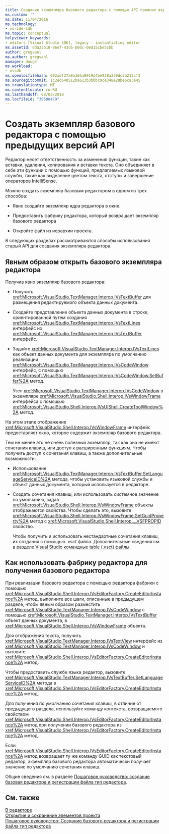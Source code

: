 ```yaml
---
title: Создание экземпляра базового редактора с помощью API прежних версий | Документация Майкрософт
ms.custom: ''
ms.date: 11/04/2016
ms.technology:
- vs-ide-sdk
ms.topic: conceptual
helpviewer_keywords:
- editors [Visual Studio SDK], legacy - instantiating editor
ms.assetid: dda23b18-96ef-43c6-b0dc-06d15cbe5cbb
author: gregvanl
ms.author: gregvanl
manager: douge
ms.workload:
- vssdk
ms.openlocfilehash: 602adf27a0a165a8919d4be928a330dc3a212cf3
ms.sourcegitcommit: 1c2ed640512ba613b3bbbc9ce348e28be6ca3e45
ms.translationtype: MT
ms.contentlocale: ru-RU
ms.lasthandoff: 08/03/2018
ms.locfileid: "39500479"
---
```

# <a name="instantiate-the-core-editor-by-using-the-legacy-api"></a>Создать экземпляр базового редактора с помощью предыдущих версий API
Редактор несет ответственность за изменения функции, такие как вставки, удаления, копирования и вставки текста. Оно объединяет в себе эти функции с помощью функций, предлагаемых языковой службы, такие как выделение цветом текста, отступы и завершение операторов IntelliSense.  
  
 Можно создать экземпляр базовым редактором в одном из трех способов:  
  
-   Явно создайте экземпляр ядра редактора в окне.  
  
-   Предоставить фабрику редактора, который возвращает экземпляр базового редактора  
  
-   Откройте файл из иерархии проекта.  
  
 В следующих разделах рассматриваются способы использования старый API для создания экземпляра редактора.  
  
## <a name="explicitly-open-a-core-editor-instance"></a>Явным образом открыть базового экземпляра редактора  
 Получив явно экземпляр базового редактора:  
  
-   Получить <xref:Microsoft.VisualStudio.TextManager.Interop.IVsTextBuffer> для размещения редактируемого объекта данных документа.  
  
-   Создайте представление объекта данных документа в строке, ориентированной путем создания <xref:Microsoft.VisualStudio.TextManager.Interop.IVsTextLines> интерфейс из <xref:Microsoft.VisualStudio.TextManager.Interop.IVsTextBuffer> интерфейс.  
  
-   Задайте <xref:Microsoft.VisualStudio.TextManager.Interop.IVsTextLines> как объект данных документа для экземпляра по умолчанию реализации <xref:Microsoft.VisualStudio.TextManager.Interop.IVsCodeWindow> интерфейс, с помощью <xref:Microsoft.VisualStudio.TextManager.Interop.IVsCodeWindow.SetBuffer%2A> метод.  
  
     Узел <xref:Microsoft.VisualStudio.TextManager.Interop.IVsCodeWindow> в экземпляре <xref:Microsoft.VisualStudio.Shell.Interop.IVsWindowFrame> интерфейса с помощью <xref:Microsoft.VisualStudio.Shell.Interop.IVsUIShell.CreateToolWindow%2A> метод.  
  
 На этом этапе отображение <xref:Microsoft.VisualStudio.Shell.Interop.IVsWindowFrame> интерфейс предоставляет окно, которое содержит экземпляр базового редактора.  
  
 Тем не менее это не очень полезный экземпляр, так как она не имеют сочетания клавиш, или доступ к расширенным функциям. Чтобы получить доступ к сочетания клавиш, а также дополнительные возможности:  
  
-   Использование <xref:Microsoft.VisualStudio.TextManager.Interop.IVsTextBuffer.SetLanguageServiceID%2A> метода, чтобы установить языковой службы и объект данных документа, который используется в редакторе.  
  
-   Создать сочетания клавиш, или использовать системное значение по умолчанию, задав <xref:Microsoft.VisualStudio.Shell.Interop.IVsWindowFrame> объекты отображаются свойства. Чтобы сделать это, вызовите <xref:Microsoft.VisualStudio.Shell.Interop.IVsWindowFrame.SetGuidProperty%2A> метод с <xref:Microsoft.VisualStudio.Shell.Interop.__VSFPROPID> свойство.  
  
     Чтобы получить и использовать нестандартные сочетания клавиш, их создания с помощью *.vsct* файла. Дополнительные сведения см. в разделе [Visual Studio командные table (.vsct) файлы](../extensibility/internals/visual-studio-command-table-dot-vsct-files.md).  
  
## <a name="how-to-use-an-editor-factory-to-obtain-the-core-editor"></a>Как использовать фабрику редактора для получения базового редактора  
 При реализации базового редактора с помощью редактора фабрики с помощью <xref:Microsoft.VisualStudio.Shell.Interop.IVsEditorFactory.CreateEditorInstance%2A> метод, выполните все шаги, описанные в предыдущем разделе, чтобы явным образом разместить <xref:Microsoft.VisualStudio.TextManager.Interop.IVsCodeWindow> с помощью <xref:Microsoft.VisualStudio.TextManager.Interop.IVsTextBuffer> объект данных документа, в <xref:Microsoft.VisualStudio.Shell.Interop.IVsWindowFrame> объекта.  
  
 Для отображения текста, получить <xref:Microsoft.VisualStudio.TextManager.Interop.IVsTextView> интерфейс из <xref:Microsoft.VisualStudio.TextManager.Interop.IVsCodeWindow> и вызовите <xref:Microsoft.VisualStudio.Shell.Interop.IVsEditorFactory.CreateEditorInstance%2A> метод.  
  
 Чтобы предоставить службе языка редактор, вызовите <xref:Microsoft.VisualStudio.TextManager.Interop.IVsTextBuffer.SetLanguageServiceID%2A> метода в <xref:Microsoft.VisualStudio.Shell.Interop.IVsEditorFactory.CreateEditorInstance%2A> метод.  
  
 Для получения по умолчанию сочетания клавиш, в отличие от предыдущего раздела, используйте команду контекста, возвращаемого свойством <xref:Microsoft.VisualStudio.Shell.Interop.IVsEditorFactory.CreateEditorInstance%2A> метод при получении базового редактора из <xref:Microsoft.VisualStudio.Shell.Interop.IVsEditorFactory.CreateEditorInstance%2A> метод.  
  
 Если <xref:Microsoft.VisualStudio.Shell.Interop.IVsEditorFactory.CreateEditorInstance%2A> метод возвращает ту же команду GUID как текстовый редактор, экземпляр базового редактора автоматически получает значение по умолчанию сочетания клавиш.  
  
 Общие сведения см. в разделе [Пошаговое руководство: создание базовая редактора и регистрации файла тип редактора](../extensibility/walkthrough-creating-a-core-editor-and-registering-an-editor-file-type.md).  
  
## <a name="see-also"></a>См. также  
 [В редакторе](../extensibility/inside-the-core-editor.md)   
 [Открытие и сохранение элементов проекта](../extensibility/internals/opening-and-saving-project-items.md)   
 [Пошаговое руководство: Создание базового редактора и регистрации файла тип редактора](../extensibility/walkthrough-creating-a-core-editor-and-registering-an-editor-file-type.md)